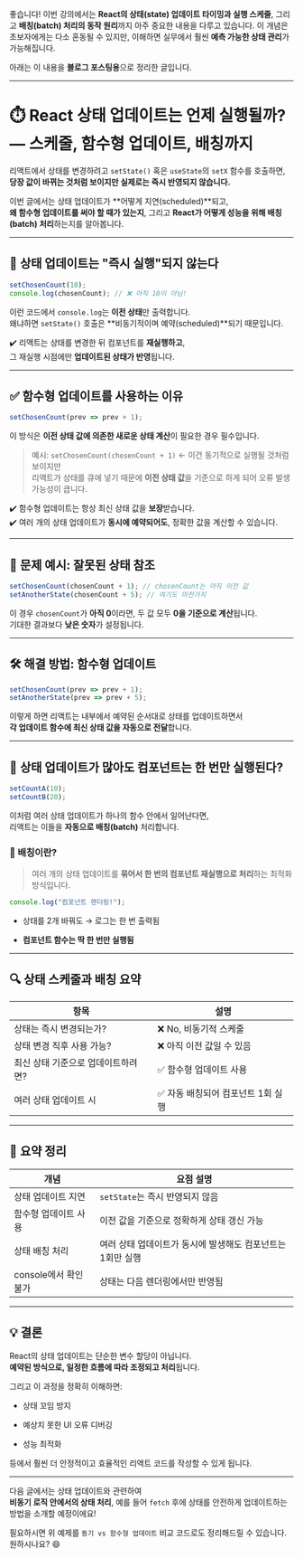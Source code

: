 좋습니다! 이번 강의에서는 **React의 상태(state) 업데이트 타이밍과 실행 스케줄**, 그리고 **배칭(batch) 처리의 동작 원리**까지 아주 중요한 내용을 다루고 있습니다. 이 개념은 초보자에게는 다소 혼동될 수 있지만, 이해하면 실무에서 훨씬 **예측 가능한 상태 관리**가 가능해집니다.

아래는 이 내용을 **블로그 포스팅용**으로 정리한 글입니다.

---

# ⏱️ React 상태 업데이트는 언제 실행될까? — 스케줄, 함수형 업데이트, 배칭까지

리액트에서 상태를 변경하려고 `setState()` 혹은 `useState`의 `setX` 함수를 호출하면,  
**당장 값이 바뀌는 것처럼 보이지만 실제로는 즉시 반영되지 않습니다.**

이번 글에서는 상태 업데이트가 **어떻게 지연(scheduled)**되고,  
**왜 함수형 업데이트를 써야 할 때가 있는지**, 그리고 **React가 어떻게 성능을 위해 배칭(batch) 처리**하는지를 알아봅니다.

---

## 🧠 상태 업데이트는 "즉시 실행"되지 않는다

```jsx
setChosenCount(10);
console.log(chosenCount); // ❌ 아직 10이 아님!
```

이런 코드에서 `console.log`는 **이전 상태**만 출력합니다.  
왜냐하면 `setState()` 호출은 **비동기적이며 예약(scheduled)**되기 때문입니다.

✔️ 리액트는 상태를 변경한 뒤 컴포넌트를 **재실행하고**,  
그 재실행 시점에만 **업데이트된 상태가 반영**됩니다.

---

## ✅ 함수형 업데이트를 사용하는 이유

```jsx
setChosenCount(prev => prev + 1);
```

이 방식은 **이전 상태 값에 의존한 새로운 상태 계산**이 필요한 경우 필수입니다.

> 예시: `setChosenCount(chosenCount + 1)` ← 이건 동기적으로 실행될 것처럼 보이지만  
> 리액트가 상태를 큐에 넣기 때문에 **이전 상태 값**을 기준으로 하게 되어 오류 발생 가능성이 큽니다.

✔️ 함수형 업데이트는 항상 최신 상태 값을 **보장**받습니다.  
✔️ 여러 개의 상태 업데이트가 **동시에 예약되어도**, 정확한 값을 계산할 수 있습니다.

---

## 🧪 문제 예시: 잘못된 상태 참조

```jsx
setChosenCount(chosenCount + 1); // chosenCount는 아직 이전 값
setAnotherState(chosenCount + 5); // 여기도 마찬가지
```

이 경우 `chosenCount`가 **아직 0**이라면, 두 값 모두 **0을 기준으로 계산**됩니다.  
기대한 결과보다 **낮은 숫자**가 설정됩니다.

---

## 🛠 해결 방법: 함수형 업데이트

```jsx
setChosenCount(prev => prev + 1);
setAnotherState(prev => prev + 5);
```

이렇게 하면 리액트는 내부에서 예약된 순서대로 상태를 업데이트하면서  
**각 업데이트 함수에 최신 상태 값을 자동으로 전달**합니다.

---

## 🧩 상태 업데이트가 많아도 컴포넌트는 한 번만 실행된다?

```jsx
setCountA(10);
setCountB(20);
```

이처럼 여러 상태 업데이트가 하나의 함수 안에서 일어난다면,  
리액트는 이들을 **자동으로 배칭(batch)** 처리합니다.

### 🔄 배칭이란?

> 여러 개의 상태 업데이트를 **묶어서 한 번의 컴포넌트 재실행으로 처리**하는 최적화 방식입니다.

```jsx
console.log("컴포넌트 렌더링!");
```

- 상태를 2개 바꿔도 → 로그는 한 번 출력됨
    
- **컴포넌트 함수는 딱 한 번만 실행됨**
    

---

## 🔍 상태 스케줄과 배칭 요약

|항목|설명|
|---|---|
|상태는 즉시 변경되는가?|❌ No, 비동기적 스케줄|
|상태 변경 직후 사용 가능?|❌ 아직 이전 값일 수 있음|
|최신 상태 기준으로 업데이트하려면?|✅ 함수형 업데이트 사용|
|여러 상태 업데이트 시|✅ 자동 배칭되어 컴포넌트 1회 실행|

---

## 📌 요약 정리

|개념|요점 설명|
|---|---|
|상태 업데이트 지연|`setState`는 즉시 반영되지 않음|
|함수형 업데이트 사용|이전 값을 기준으로 정확하게 상태 갱신 가능|
|상태 배칭 처리|여러 상태 업데이트가 동시에 발생해도 컴포넌트는 1회만 실행|
|console에서 확인 불가|상태는 다음 렌더링에서만 반영됨|

---

## 💡 결론

React의 상태 업데이트는 단순한 변수 할당이 아닙니다.  
**예약된 방식으로, 일정한 흐름에 따라 조정되고 처리**됩니다.

그리고 이 과정을 정확히 이해하면:

- 상태 꼬임 방지
    
- 예상치 못한 UI 오류 디버깅
    
- 성능 최적화
    

등에서 훨씬 더 안정적이고 효율적인 리액트 코드를 작성할 수 있게 됩니다.

---

다음 글에서는 상태 업데이트와 관련하여  
**비동기 로직 안에서의 상태 처리**, 예를 들어 `fetch` 후에 상태를 안전하게 업데이트하는 방법을 소개할 예정이에요!

필요하시면 위 예제를 `동기 vs 함수형 업데이트` 비교 코드로도 정리해드릴 수 있습니다. 원하시나요? 😄